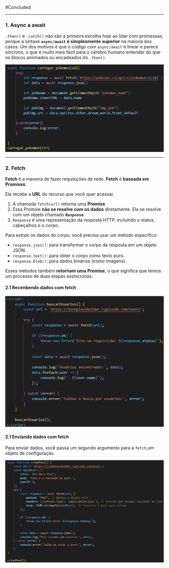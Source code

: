 #Concluded

___
### **1. Async a await**

`.then()` e `.catch()` não são a primeira escolha hoje ao lidar com promessas, porque a sintaxe **`async/await` é simplesmente superior** na maioria dos casos. Um dos motivos é que o código com `async/await` é linear e parece síncrono, o que é muito mais fácil para o cérebro humano entender do que os blocos aninhados ou encadeados do `.then()`.

![600](../../attachments/Pasted%20image%2020250609152634.png)

---
### **2. Fetch**
**Fetch** é a maneira de fazer requisições de rede.  **Fetch** é **baseada em Promises**.

Ela recebe a **URL** do recurso que você quer acessar.

1. A chamada `fetch(url)` retorna uma **Promise**.
2. Essa Promise **não se resolve com os dados** diretamente. Ela se resolve com um objeto chamado **`Response`**.
3. `Response` é uma representação da resposta HTTP, incluindo o status, cabeçalhos e o corpo.

Para extrair os dados do corpo, você precisa usar um método específico:

- `response.json()`: para transformar o corpo da resposta em um objeto JSON.
- `response.text()`: para obter o corpo como texto puro.
- `response.blob()`: para dados binários (como imagens).

Esses métodos também **retornam uma Promise**, o que significa que temos um processo de duas etapas assíncronas.

#### **2.1 Recenbendo dados com fetch**

![550](../../attachments/Pasted%20image%2020250705144143.png)

#### **2.1 Enviando dados com fetch**

Para enviar dados, você passa um segundo argumento para a `fetch`,um objeto de configuração.

![](../../attachments/Pasted%20image%2020250705145309.png)

